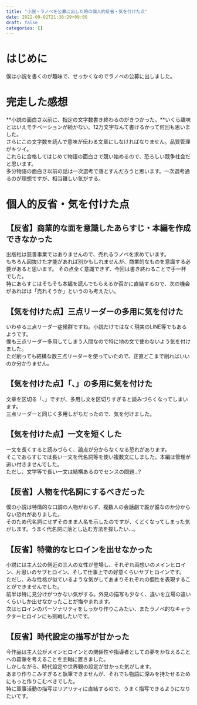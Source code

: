 ```yaml
---
title: "小説・ラノベを公募に出した時の個人的反省・気を付けた点"
date: 2022-09-02T21:38:29+09:00
draft: false
categories: []
---
```


# はじめに
僕は小説を書くのが趣味で、せっかくなのでラノベの公募に出しました。   

# 完走した感想
**小説の面白さ以前に、指定の文字数書き終わるのがきつかった。**いくら趣味とはいえモチベーションが続かない。12万文字なんて書けるかって何回も思いました。    
さらにこの文字数を読んで意味が伝わる文章にしなければなりません。品質管理がキツイ。    
これらに合格してはじめて物語の面白さで競い始めるので、恐ろしい競争社会だと思います。    
多分物語の面白さ以前の話は一次選考で落とすんだろうと思います。一次選考通るのが理想ですが、相当難しい気がする。    

# 個人的反省・気を付けた点

## 【反省】商業的な面を意識したあらすじ・本編を作成できなかった
出版社は慈善事業ではありませんので、売れるラノベを求めています。   
もちろん図抜けた才能があれば別かもしれませんが、商業的なものを意識する必要があると思います。
その点全く意識できず、今回は書き終わることで手一杯でした。   
特にあらすじはそもそも本編を読んでもらえるか否かに直結するので、次の機会があればは「売れそうか」というのも考えたい。

## 【気を付けた点】三点リーダーの多用に気を付けた
いわゆる三点リーダー症候群ですね。小説だけではなく現実のLINE等でもあるようです。   
僕も三点リーダー多用してしまう人間なので特に地の文で使わないよう気を付けました。    
ただ削っても結構な数三点リーダーを使っていたので、正直どこまで削ればいいのか分かりません。

## 【気を付けた点】「、」の多用に気を付けた
文章を区切る「、」ですが、多用し文を区切りすぎると読みづらくなってしまいます。    
三点リーダーと同じく多用しがちだったので、気を付けました。   

## 【気を付けた点】一文を短くした
一文を長くすると読みづらく、論点が分からなくなる恐れがあります。   
そこであらすじでは長い一文を代名詞等を使い複数文にしました。本編は管理が追い付きませんでした。   
ただし、文学等で長い一文は結構あるのでセンスの問題…?     

## 【反省】人物を代名詞にするべきだった
僕の小説は特徴的な口調の人物がおらず、複数人の会話劇で誰が誰なのか分からない恐れがありました。   
そのため代名詞にせずそのまま人名を示したのですが、くどくなってしまった気がします。うまく代名詞に落とし込む方法を探したい…。   
## 【反省】特徴的なヒロインを出せなかった
小説には主人公の側近の三人の女性が登場し、それぞれ両想いのメインヒロイン、片思いのサブヒロイン、そして仕事上での好意くらいサブヒロインです。   
ただし、みな性格が似ているような気がしてあまりそれぞれの個性を表現することができませんでした。   
前半は特に見分けがつかない気がする。外見の描写も少なく、違いを立場の違いくらいしか出せなかったことが悔やまれます。    
次はヒロインのパーソナリティをしっかり作りこみたい、またラノベ的なキャラクターヒロインにも挑戦したいです。

## 【反省】時代設定の描写が甘かった
今作品は主人公がメインヒロインとの関係性や指導者としての夢をかなえることへの葛藤を考えることを主軸に置きました。    
しかしながら、時代設定や世界観の設定が甘かった気がします。    
あまり作りこみすぎると執筆できませんが、それでも物語に深みを持たせるためにもっと作りこむべきでした。    
特に軍事活動の描写はリアリティに直結するので、うまく描写できるようになりたいです。


